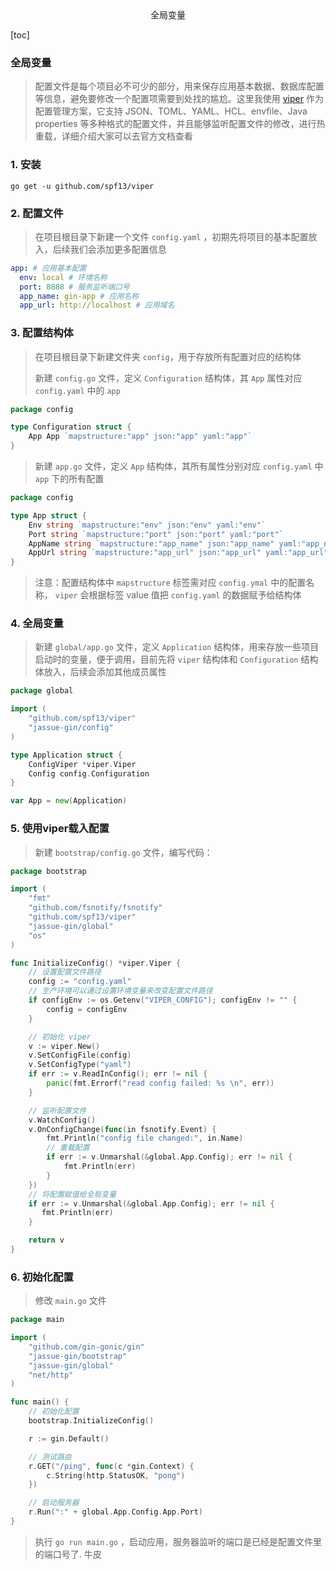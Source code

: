 <center>全局变量</center>



[toc]







### 全局变量

> 配置文件是每个项目必不可少的部分，用来保存应用基本数据、数据库配置等信息，避免要修改一个配置项需要到处找的尴尬。这里我使用 [viper](https://link.juejin.cn?target=https%3A%2F%2Fgithub.com%2Fspf13%2Fviper) 作为配置管理方案，它支持 JSON、TOML、YAML、HCL、envfile、Java properties 等多种格式的配置文件，并且能够监听配置文件的修改，进行热重载，详细介绍大家可以去官方文档查看





### 1. 安装

```shell
go get -u github.com/spf13/viper 
```





### 2. 配置文件

> 在项目根目录下新建一个文件 `config.yaml` ，初期先将项目的基本配置放入，后续我们会添加更多配置信息

```yaml
app: # 应用基本配置
  env: local # 环境名称
  port: 8888 # 服务监听端口号
  app_name: gin-app # 应用名称
  app_url: http://localhost # 应用域名

```





### 3. 配置结构体

> 在项目根目录下新建文件夹 `config`，用于存放所有配置对应的结构体
>
> 新建 `config.go` 文件，定义 `Configuration` 结构体，其 `App` 属性对应 `config.yaml` 中的 `app`

```go
package config

type Configuration struct {
    App App `mapstructure:"app" json:"app" yaml:"app"`
}

```

> 新建 `app.go` 文件，定义 `App` 结构体，其所有属性分别对应 `config.yaml` 中 `app` 下的所有配置

```go
package config

type App struct {
    Env string `mapstructure:"env" json:"env" yaml:"env"`
    Port string `mapstructure:"port" json:"port" yaml:"port"`
    AppName string `mapstructure:"app_name" json:"app_name" yaml:"app_name"`
    AppUrl string `mapstructure:"app_url" json:"app_url" yaml:"app_url"`
}

```

> 注意：配置结构体中 `mapstructure` 标签需对应 `config.ymal` 中的配置名称， `viper` 会根据标签 value 值把 `config.yaml` 的数据赋予给结构体





### 4. 全局变量

> 新建 `global/app.go` 文件，定义 `Application` 结构体，用来存放一些项目启动时的变量，便于调用，目前先将 `viper` 结构体和 `Configuration` 结构体放入，后续会添加其他成员属性

```go
package global

import (
    "github.com/spf13/viper"
    "jassue-gin/config"
)

type Application struct {
    ConfigViper *viper.Viper
    Config config.Configuration
}

var App = new(Application)
```



### 5. 使用viper载入配置

> 新建 `bootstrap/config.go` 文件，编写代码：

```go
package bootstrap

import (
    "fmt"
    "github.com/fsnotify/fsnotify"
    "github.com/spf13/viper"
    "jassue-gin/global"
    "os"
)

func InitializeConfig() *viper.Viper {
    // 设置配置文件路径
    config := "config.yaml"
    // 生产环境可以通过设置环境变量来改变配置文件路径
    if configEnv := os.Getenv("VIPER_CONFIG"); configEnv != "" {
        config = configEnv
    }

    // 初始化 viper
    v := viper.New()
    v.SetConfigFile(config)
    v.SetConfigType("yaml")
    if err := v.ReadInConfig(); err != nil {
        panic(fmt.Errorf("read config failed: %s \n", err))
    }

    // 监听配置文件
    v.WatchConfig()
    v.OnConfigChange(func(in fsnotify.Event) {
        fmt.Println("config file changed:", in.Name)
        // 重载配置
        if err := v.Unmarshal(&global.App.Config); err != nil {
            fmt.Println(err)
        }
    })
    // 将配置赋值给全局变量
    if err := v.Unmarshal(&global.App.Config); err != nil {
       fmt.Println(err)
    }

    return v
}
```





### 6. 初始化配置

> 修改 `main.go` 文件

```go
package main

import (
    "github.com/gin-gonic/gin"
    "jassue-gin/bootstrap"
    "jassue-gin/global"
    "net/http"
)

func main() {
    // 初始化配置
    bootstrap.InitializeConfig()

    r := gin.Default()

    // 测试路由
    r.GET("/ping", func(c *gin.Context) {
        c.String(http.StatusOK, "pong")
    })

    // 启动服务器
    r.Run(":" + global.App.Config.App.Port)
}
```

> 执行 `go run main.go` ，启动应用，服务器监听的端口是已经是配置文件里的端口号了. 牛皮